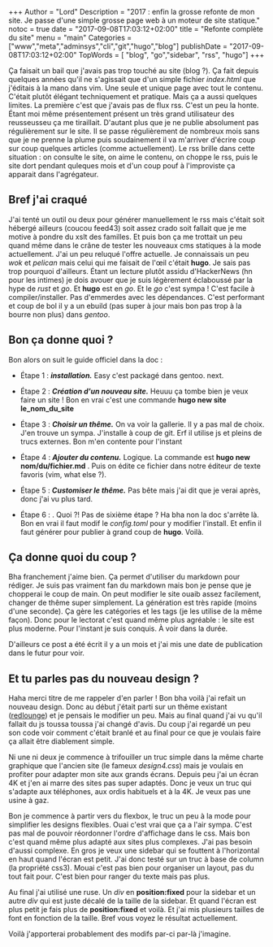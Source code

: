 +++
Author = "Lord"
Description = "2017 : enfin la grosse refonte de mon site. Je passe d'une simple grosse page web à un moteur de site statique."
notoc = true
date = "2017-09-08T17:03:12+02:00"
title = "Refonte complète du site"
menu = "main"
Categories = ["www","meta","adminsys","cli","git","hugo","blog"]
publishDate = "2017-09-08T17:03:12+02:00"
TopWords = [  "blog", "go","sidebar", "rss", "hugo"]
+++

Ça faisait un bail que j'avais pas trop touché au site (blog ?). Ça fait depuis quelques années qu'il ne s'agissait que d'un simple fichier *index.html* que j'éditais à la mano dans vim. Une seule et unique page avec tout le contenu. C'était plutôt élégant techniquement et pratique. Mais ça a aussi quelques limites. La première c'est que j'avais pas de flux rss. C'est un peu la honte. Étant moi même présentement présent un très grand utilisateur des reusseusseu ça me tiraillait. D'autant plus que je ne publie absolument pas régulièrement sur le site.
Il se passe régulièrement de nombreux mois sans que je ne prenne la plume puis soudainement il va m'arriver d'écrire coup sur coup quelques articles (comme actuellement). Le rss brille dans cette situation : on consulte le site, on aime le contenu, on choppe le rss, puis le site dort pendant quleques mois et d'un coup pouf à l'improviste ça apparait dans l'agrégateur.

## Bref j'ai craqué
J'ai tenté un outil ou deux pour générer manuellement le rss mais c'était soit hébergé ailleurs (coucou feed43) soit assez crado soit fallait que je me motive à pondre du xslt des familles.
Et puis bon ça me trottait un peu quand même dans le crâne de tester les nouveaux cms statiques à la mode actuellement. J'ai un peu reluqué l'offre actuelle. Je connaissais un peu *wok* et *pelican* mais celui qui me faisait de l'œil c'était **hugo**. Je sais pas trop pourquoi d'ailleurs. Étant un lecture plutôt assidu d'HackerNews (hn pour les intimes) je dois avouer que je suis légèrement éclaboussé par la hype de *rust* et *go*. Et **hugo** est en *go*. Et le *go* c'est sympa ! C'est facile à compiler/installer. Pas d'emmerdes avec les dépendances. C'est performant et coup de bol il y a un ebuild (pas super à jour mais bon pas trop à la bourre non plus) dans *gentoo*.

## Bon ça donne quoi ?
Bon alors on suit le guide officiel dans la doc :

+ Étape 1 : ***installation.*** Easy c'est packagé dans gentoo. next.

+ Étape 2 : ***Création d'un nouveau site.*** Heuuu ça tombe bien je veux faire un site ! Bon en vrai c'est une commande **hugo new site le_nom_du_site**

+ Étape 3 : ***Choisir un thême.*** On va voir la gallerie. Il y a pas mal de choix. J'en trouve un sympa. J'installe à coup de git. Erf il utilise js et pleins de trucs externes. Bon m'en contente pour l'instant

+ Étape 4 : ***Ajouter du contenu.*** Logique. La commande est **hugo new nom/du/fichier.md** . Puis on édite ce fichier dans notre éditeur de texte favoris (vim, what else ?).

+ Étape 5 : ***Customiser le thême.*** Pas bête mais j'ai dit que je verai après, donc j'ai vu plus tard.

+ Étape 6 : . Quoi ?! Pas de sixième étape ? Ha bha non la doc s'arrête là. Bon en vrai il faut modif le *config.toml* pour y modifier l'install. Et enfin il faut générer pour publier à grand coup de **hugo**. Voilà.

## Ça donne quoi du coup ?
Bha franchement j'aime bien. Ça permet d'utiliser du markdown pour rédiger. Je suis pas vraiment fan du markdown mais bon je pense que je chopperai le coup de main. On peut modifier le site ouaib assez facilement, changer de thême super simplement. La génération est très rapide (moins d'une seconde). Ça gère les catégories et les tags (je les utilise de la même façon). Donc pour le lectorat c'est quand même plus agréable : le site est plus moderne. Pour l'instant je suis conquis. À voir dans la durée.

D'ailleurs ce post a été écrit il y a un mois et j'ai mis une date de publication dans le futur pour voir.

## Et tu parles pas du nouveau design ?
Haha merci titre de me rappeler d'en parler ! Bon bha voilà j'ai refait un nouveau design. Donc au début j'était parti sur un thême existant ([redlounge](https://themes.gohugo.io/redlounge/)) et je pensais le modifier un peu. Mais au final quand j'ai vu qu'il fallait du js toussa toussa j'ai changé d'avis. Du coup j'ai regardé un peu son code voir comment c'était branlé et au final pour ce que je voulais faire ça allait être diablement simple.

Ni une ni deux je commence à trifouiller un truc simple dans la même charte graphique que l'ancien site (le fameux *design4.css*) mais je voulais en profiter pour adapter mon site aux grands écrans. Depuis peu j'ai un écran 4K et j'en ai marre des sites pas super adaptés. Donc je veux un truc qui s'adapte aux téléphones, aux ordis habituels et à la 4K. Je veux pas une usine à gaz.

Bon je commence à partir vers du flexbox, le truc un peu à la mode pour simplifier les designs flexibles. Ouai c'est vrai que ça a l'air sympa. C'est pas mal de pouvoir réordonner l'ordre d'affichage dans le css. Mais bon c'est quand même plus adapté aux sites plus complexes. J'ai pas besoin d'aussi complexe. En gros je veux une sidebar qui se fouttent à l'horizontal en haut quand l'écran est petit. J'ai donc testé sur un truc à base de column (la propriété css3). Mouai c'est pas bien pour organiser un layout, pas du tout fait pour. C'est bien pour ranger du texte mais pas plus.

Au final j'ai utilisé une ruse. Un *div* en **position:fixed** pour la sidebar et un autre *div* qui est juste décalé de la taille de la sidebar. Et quand l'écran est plus petit je fais plus de **position:fixed** et voilà. Et j'ai mis plusieurs tailles de font en fonction de la taille. Bref vous voyez le résultat actuellement.

Voilà j'apporterai probablement des modifs par-ci par-là j'imagine.
